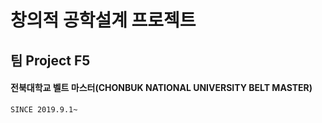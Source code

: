 # 창의적 공학설계 프로젝트
## 팀 Project F5
#### 전북대학교 벨트 마스터(CHONBUK NATIONAL UNIVERSITY BELT MASTER)
~~~
SINCE 2019.9.1~

